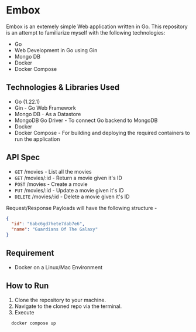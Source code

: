 # Embox

Embox is an extemely simple Web application written in Go. This repository is an attempt to familiarize myself with the following technologies:
* Go
* Web Development in Go using Gin
* Mongo DB
* Docker
* Docker Compose

## Technologies & Libraries Used
* Go (1.22.1)
* Gin - Go Web Framework
* Mongo DB - As a Datastore
* MongoDB Go Driver - To connect Go backend to MongoDB
* Docker
* Docker Compose - For building and deploying the required containers to run the application

## API Spec

- <code>GET</code> /movies - List all the movies
- <code>GET</code> /movies/:id - Return a movie given it's ID
- <code>POST</code> /movies - Create a movie
- <code>PUT</code> /movies/:id - Update a movie given it's ID
- <code>DELETE</code> /movies/:id - Delete a movie given it's ID

Request/Response Payloads will have the following structure - 
```json
{
  "id": "6abc6gd7hete7dab7e6",
  "name": "Guardians Of The Galaxy"
}
```

## Requirement
- Docker on a Linux/Mac Environment

## How to Run
1. Clone the repository to your machine.
2. Navigate to the cloned repo via the terminal.
3. Execute
 ```bash
   docker compose up
   ```
